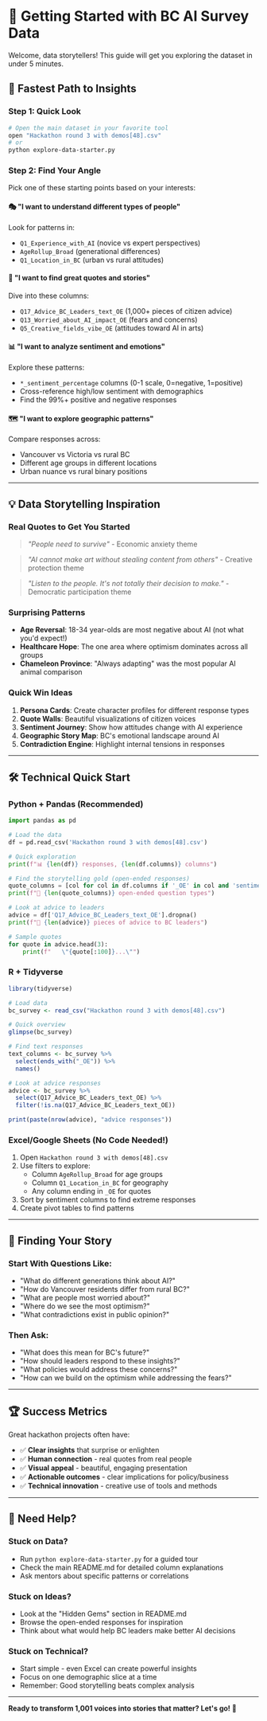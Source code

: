 # 🎯 Getting Started with BC AI Survey Data

Welcome, data storytellers! This guide will get you exploring the dataset in under 5 minutes.

## 🚀 **Fastest Path to Insights**

### **Step 1: Quick Look**
```bash
# Open the main dataset in your favorite tool
open "Hackathon round 3 with demos[48].csv"
# or
python explore-data-starter.py
```

### **Step 2: Find Your Angle**
Pick one of these starting points based on your interests:

#### 🎭 **"I want to understand different types of people"**
Look for patterns in:
- `Q1_Experience_with_AI` (novice vs expert perspectives)
- `AgeRollup_Broad` (generational differences)
- `Q1_Location_in_BC` (urban vs rural attitudes)

#### 💬 **"I want to find great quotes and stories"**
Dive into these columns:
- `Q17_Advice_BC_Leaders_text_OE` (1,000+ pieces of citizen advice)
- `Q13_Worried_about_AI_impact_OE` (fears and concerns)
- `Q5_Creative_fields_vibe_OE` (attitudes toward AI in arts)

#### 📊 **"I want to analyze sentiment and emotions"**
Explore these patterns:
- `*_sentiment_percentage` columns (0-1 scale, 0=negative, 1=positive)
- Cross-reference high/low sentiment with demographics
- Find the 99%+ positive and negative responses

#### 🗺️ **"I want to explore geographic patterns"**
Compare responses across:
- Vancouver vs Victoria vs rural BC
- Different age groups in different locations
- Urban nuance vs rural binary positions

---

## 💡 **Data Storytelling Inspiration**

### **Real Quotes to Get You Started**
> *"People need to survive"* - Economic anxiety theme

> *"AI cannot make art without stealing content from others"* - Creative protection theme

> *"Listen to the people. It's not totally their decision to make."* - Democratic participation theme

### **Surprising Patterns**
- **Age Reversal**: 18-34 year-olds are most negative about AI (not what you'd expect!)
- **Healthcare Hope**: The one area where optimism dominates across all groups
- **Chameleon Province**: "Always adapting" was the most popular AI animal comparison

### **Quick Win Ideas**
1. **Persona Cards**: Create character profiles for different response types
2. **Quote Walls**: Beautiful visualizations of citizen voices
3. **Sentiment Journey**: Show how attitudes change with AI experience
4. **Geographic Story Map**: BC's emotional landscape around AI
5. **Contradiction Engine**: Highlight internal tensions in responses

---

## 🛠️ **Technical Quick Start**

### **Python + Pandas (Recommended)**
```python
import pandas as pd

# Load the data
df = pd.read_csv('Hackathon round 3 with demos[48].csv')

# Quick exploration
print(f"📊 {len(df)} responses, {len(df.columns)} columns")

# Find the storytelling gold (open-ended responses)
quote_columns = [col for col in df.columns if '_OE' in col and 'sentiment' not in col]
print(f"💬 {len(quote_columns)} open-ended question types")

# Look at advice to leaders
advice = df['Q17_Advice_BC_Leaders_text_OE'].dropna()
print(f"📝 {len(advice)} pieces of advice to BC leaders")

# Sample quotes
for quote in advice.head(3):
    print(f"   \"{quote[:100]}...\"")
```

### **R + Tidyverse**
```r
library(tidyverse)

# Load data
bc_survey <- read_csv("Hackathon round 3 with demos[48].csv")

# Quick overview
glimpse(bc_survey)

# Find text responses
text_columns <- bc_survey %>% 
  select(ends_with("_OE")) %>% 
  names()

# Look at advice responses
advice <- bc_survey %>% 
  select(Q17_Advice_BC_Leaders_text_OE) %>% 
  filter(!is.na(Q17_Advice_BC_Leaders_text_OE))

print(paste(nrow(advice), "advice responses"))
```

### **Excel/Google Sheets (No Code Needed!)**
1. Open `Hackathon round 3 with demos[48].csv`
2. Use filters to explore:
   - Column `AgeRollup_Broad` for age groups
   - Column `Q1_Location_in_BC` for geography
   - Any column ending in `_OE` for quotes
3. Sort by sentiment columns to find extreme responses
4. Create pivot tables to find patterns

---

## 🎯 **Finding Your Story**

### **Start With Questions Like:**
- "What do different generations think about AI?"
- "How do Vancouver residents differ from rural BC?"
- "What are people most worried about?"
- "Where do we see the most optimism?"
- "What contradictions exist in public opinion?"

### **Then Ask:**
- "What does this mean for BC's future?"
- "How should leaders respond to these insights?"
- "What policies would address these concerns?"
- "How can we build on the optimism while addressing the fears?"

---

## 🏆 **Success Metrics**

Great hackathon projects often have:
- ✅ **Clear insights** that surprise or enlighten
- ✅ **Human connection** - real quotes from real people
- ✅ **Visual appeal** - beautiful, engaging presentation
- ✅ **Actionable outcomes** - clear implications for policy/business
- ✅ **Technical innovation** - creative use of tools and methods

---

## 🤝 **Need Help?**

### **Stuck on Data?**
- Run `python explore-data-starter.py` for a guided tour
- Check the main README.md for detailed column explanations
- Ask mentors about specific patterns or correlations

### **Stuck on Ideas?**
- Look at the "Hidden Gems" section in README.md
- Browse the open-ended responses for inspiration
- Think about what would help BC leaders make better AI decisions

### **Stuck on Technical?**
- Start simple - even Excel can create powerful insights
- Focus on one demographic slice at a time
- Remember: Good storytelling beats complex analysis

---

**Ready to transform 1,001 voices into stories that matter? Let's go! 🚀**